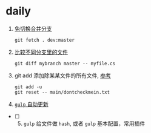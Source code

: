 # daily

1. [免切换合并分支](https://coderwall.com/p/0kxphg/merging-branches-without-checkout)

	```
	git fetch . dev:master
	```
2. [比较不同分支里的文件](https://stackoverflow.com/questions/4099742/how-to-compare-files-from-two-different-branches)

	```
	git diff mybranch master -- myfile.cs
	```
3. git add 添加除某某文件的所有文件, [参考](http://stackoverflow.com/questions/4475457/add-all-files-to-a-commit-except-a-single-file) 
	
	```
	git add -u
	git reset -- main/dontcheckmein.txt
	```

4. [`gulp` 自动更新](docs/gulp_live.md)

* [ ] 5. `gulp` 给文件做 `hash`, 或者 `gulp` 基本配置，常用插件

